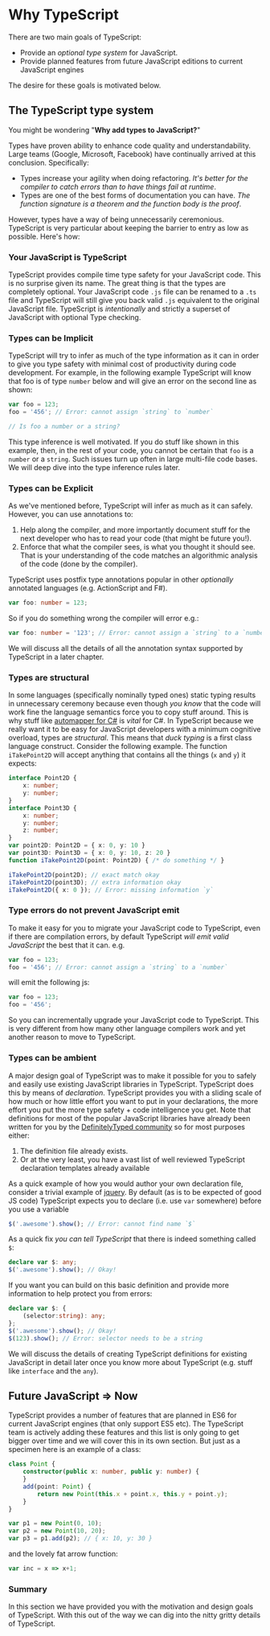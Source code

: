 # Why TypeScript

There are two main goals of TypeScript:

* Provide an _optional type system_ for JavaScript.
* Provide planned features from future JavaScript editions to current JavaScript engines

The desire for these goals is motivated below.

## The TypeScript type system

You might be wondering "**Why add types to JavaScript?**"

Types have proven ability to enhance code quality and understandability. Large teams \(Google, Microsoft, Facebook\) have continually arrived at this conclusion. Specifically:

* Types increase your agility when doing refactoring. _It's better for the compiler to catch errors than to have things fail at runtime_.
* Types are one of the best forms of documentation you can have. _The function signature is a theorem and the function body is the proof_.

However, types have a way of being unnecessarily ceremonious. TypeScript is very particular about keeping the barrier to entry as low as possible. Here's how:

### Your JavaScript is TypeScript

TypeScript provides compile time type safety for your JavaScript code. This is no surprise given its name. The great thing is that the types are completely optional. Your JavaScript code `.js` file can be renamed to a `.ts` file and TypeScript will still give you back valid `.js` equivalent to the original JavaScript file. TypeScript is _intentionally_ and strictly a superset of JavaScript with optional Type checking.

### Types can be Implicit

TypeScript will try to infer as much of the type information as it can in order to give you type safety with minimal cost of productivity during code development. For example, in the following example TypeScript will know that foo is of type `number` below and will give an error on the second line as shown:

```typescript
var foo = 123;
foo = '456'; // Error: cannot assign `string` to `number`

// Is foo a number or a string?
```

This type inference is well motivated. If you do stuff like shown in this example, then, in the rest of your code, you cannot be certain that `foo` is a `number` or a `string`. Such issues turn up often in large multi-file code bases. We will deep dive into the type inference rules later.

### Types can be Explicit

As we've mentioned before, TypeScript will infer as much as it can safely. However, you can use annotations to:

1. Help along the compiler, and more importantly document stuff for the next developer who has to read your code \(that might be future you!\).
2. Enforce that what the compiler sees, is what you thought it should see. That is your understanding of the code matches an algorithmic analysis of the code \(done by the compiler\).

TypeScript uses postfix type annotations popular in other _optionally_ annotated languages \(e.g. ActionScript and F\#\).

```typescript
var foo: number = 123;
```

So if you do something wrong the compiler will error e.g.:

```typescript
var foo: number = '123'; // Error: cannot assign a `string` to a `number`
```

We will discuss all the details of all the annotation syntax supported by TypeScript in a later chapter.

### Types are structural

In some languages \(specifically nominally typed ones\) static typing results in unnecessary ceremony because even though _you know_ that the code will work fine the language semantics force you to copy stuff around. This is why stuff like [automapper for C\#](http://automapper.org/) is _vital_ for C\#. In TypeScript because we really want it to be easy for JavaScript developers with a minimum cognitive overload, types are _structural_. This means that _duck typing_ is a first class language construct. Consider the following example. The function `iTakePoint2D` will accept anything that contains all the things \(`x` and `y`\) it expects:

```typescript
interface Point2D {
    x: number;
    y: number;
}
interface Point3D {
    x: number;
    y: number;
    z: number;
}
var point2D: Point2D = { x: 0, y: 10 }
var point3D: Point3D = { x: 0, y: 10, z: 20 }
function iTakePoint2D(point: Point2D) { /* do something */ }

iTakePoint2D(point2D); // exact match okay
iTakePoint2D(point3D); // extra information okay
iTakePoint2D({ x: 0 }); // Error: missing information `y`
```

### Type errors do not prevent JavaScript emit

To make it easy for you to migrate your JavaScript code to TypeScript, even if there are compilation errors, by default TypeScript _will emit valid JavaScript_ the best that it can. e.g.

```typescript
var foo = 123;
foo = '456'; // Error: cannot assign a `string` to a `number`
```

will emit the following js:

```typescript
var foo = 123;
foo = '456';
```

So you can incrementally upgrade your JavaScript code to TypeScript. This is very different from how many other language compilers work and yet another reason to move to TypeScript.

### Types can be ambient

A major design goal of TypeScript was to make it possible for you to safely and easily use existing JavaScript libraries in TypeScript. TypeScript does this by means of _declaration_. TypeScript provides you with a sliding scale of how much or how little effort you want to put in your declarations, the more effort you put the more type safety + code intelligence you get. Note that definitions for most of the popular JavaScript libraries have already been written for you by the [DefinitelyTyped community](https://github.com/borisyankov/DefinitelyTyped) so for most purposes either:

1. The definition file already exists.
2. Or at the very least, you have a vast list of well reviewed TypeScript declaration templates already available

As a quick example of how you would author your own declaration file, consider a trivial example of [jquery](https://jquery.com/). By default \(as is to be expected of good JS code\) TypeScript expects you to declare \(i.e. use `var` somewhere\) before you use a variable

```typescript
$('.awesome').show(); // Error: cannot find name `$`
```

As a quick fix _you can tell TypeScript_ that there is indeed something called `$`:

```typescript
declare var $: any;
$('.awesome').show(); // Okay!
```

If you want you can build on this basic definition and provide more information to help protect you from errors:

```typescript
declare var $: {
    (selector:string): any;
};
$('.awesome').show(); // Okay!
$(123).show(); // Error: selector needs to be a string
```

We will discuss the details of creating TypeScript definitions for existing JavaScript in detail later once you know more about TypeScript \(e.g. stuff like `interface` and the `any`\).

## Future JavaScript =&gt; Now

TypeScript provides a number of features that are planned in ES6 for current JavaScript engines \(that only support ES5 etc\). The TypeScript team is actively adding these features and this list is only going to get bigger over time and we will cover this in its own section. But just as a specimen here is an example of a class:

```typescript
class Point {
    constructor(public x: number, public y: number) {
    }
    add(point: Point) {
        return new Point(this.x + point.x, this.y + point.y);
    }
}

var p1 = new Point(0, 10);
var p2 = new Point(10, 20);
var p3 = p1.add(p2); // { x: 10, y: 30 }
```

and the lovely fat arrow function:

```typescript
var inc = x => x+1;
```

### Summary

In this section we have provided you with the motivation and design goals of TypeScript. With this out of the way we can dig into the nitty gritty details of TypeScript.

